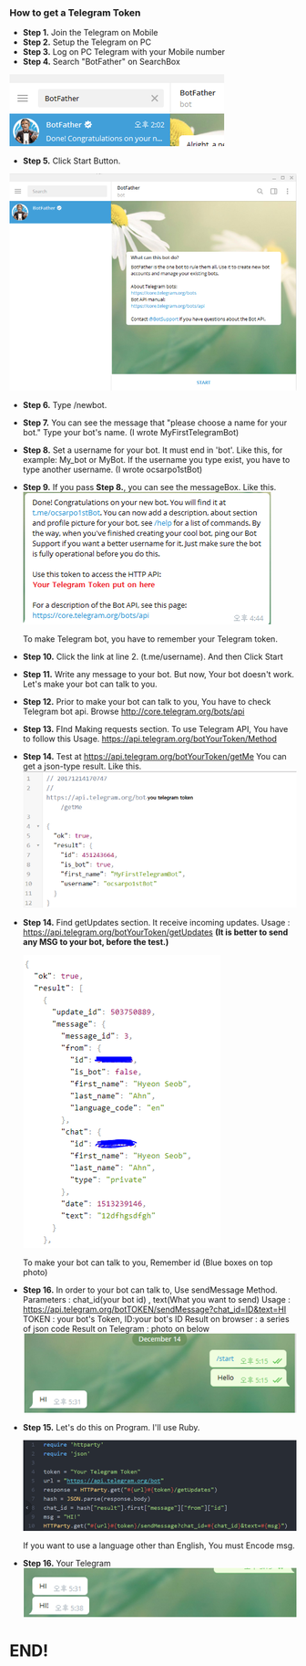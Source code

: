 ### How to get a Telegram Token

- **Step 1.** Join the Telegram on Mobile
- **Step 2.** Setup the Telegram on PC
- **Step 3.** Log on PC Telegram with your Mobile number
- **Step 4.** Search "BotFather" on SearchBox

![1](https://github.com/ocsarpo/telegramBot/blob/master/images/1.PNG?raw=true)

- **Step 5.** Click Start Button. 

![2](.\images\2.png)

- **Step 6.** Type /newbot. 

- **Step 7.** You can see the message that "please choose a name for your bot."  Type your bot's name. (I wrote MyFirstTelegramBot)

- **Step 8.** Set a username for your bot. It must end in 'bot'. Like this, for example: My_bot or MyBot. If the username you type exist, you have to type another username. (I wrote ocsarpo1stBot)

- **Step 9.** If you pass **Step 8.**, you can see the messageBox. Like this.![3](.\images\3.PNG)

  To make Telegram bot, you have to remember your Telegram token.

- **Step 10.** Click the link at line 2. (t.me/username). And then Click Start

- **Step 11.** Write any message to your bot. But now, Your bot doesn't work. Let's make your bot can talk to you.

- **Step 12.** Prior to make your bot can talk to you, You have to check Telegram bot api. 
  Browse http://core.telegram.org/bots/api

- **Step 13.** FInd Making requests section. To use Telegram API, You have to follow this Usage.
  https://api.telegram.org/botYourToken/Method

- **Step 14.** Test at https://api.telegram.org/botYourToken/getMe
  You can get a json-type result. Like this.
  ![4](.\images\4.png)

- **Step 14.** Find getUpdates section. It receive incoming updates.
  Usage : https://api.telegram.org/botYourToken/getUpdates
  **(It is better to send any MSG to your bot, before the test.)**

  ![5](.\images\5.PNG)

  To make your bot can talk to you, Remember id (Blue boxes on top photo)

- **Step 16.** In order to your bot can talk to, Use sendMessage Method.
  Parameters : chat_id(your bot id) , text(What you want to send)
  Usage :
  https://api.telegram.org/botTOKEN/sendMessage?chat_id=ID&text=HI
  TOKEN : your bot's Token, ID:your bot's ID 
  Result on browser : a series of json code
  Result on Telegram : photo on below
  ![5](.\images\6.PNG)

- **Step 15.** Let's do this on Program. I'll use Ruby.

  ![5](.\images\7.PNG)

  If you want to use a language other than English, You must Encode msg.

- **Step 16.** Your Telegram
  ![5](.\images\8.PNG)

# END!




